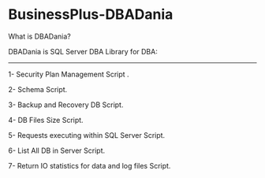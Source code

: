 # BusinessPlus-DBADania
What is DBADania?

DBADania is SQL Server DBA Library for DBA:
____________________________________
1- Security Plan Management Script .

2- Schema Script.

3- Backup and Recovery DB Script.

4- DB Files Size Script.

5- Requests executing within SQL Server Script.

6- List All DB in Server Script.

7- Return IO statistics for data and log files Script.







